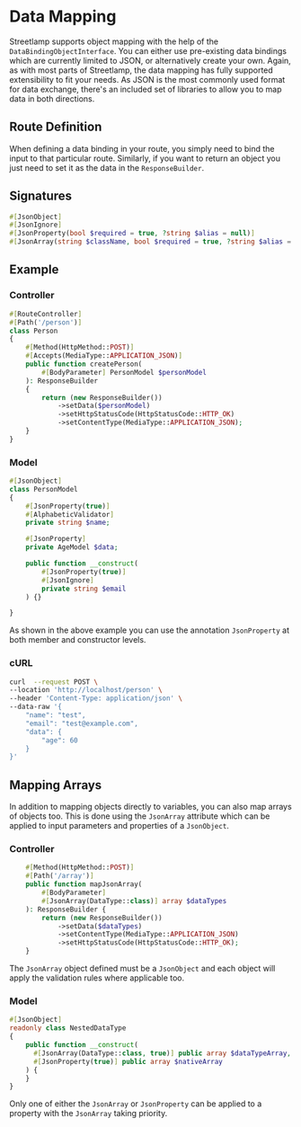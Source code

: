 
# Data Mapping

Streetlamp supports object mapping with the help of the `DataBindingObjectInterface`.
You can either use pre-existing data bindings which are currently limited to JSON, or alternatively create your own.
Again, as with most parts of Streetlamp, the data mapping has fully supported extensibility to fit your needs.
As JSON is the most commonly used format for data exchange, there's an included set of libraries to allow you to map data in both directions.

## Route Definition

When defining a data binding in your route, you simply need to bind the input to that particular route.
Similarly, if you want to return an object you just need to set it as the data in the `ResponseBuilder`.

## Signatures

```php
#[JsonObject]
#[JsonIgnore]
#[JsonProperty(bool $required = true, ?string $alias = null)]
#[JsonArray(string $className, bool $required = true, ?string $alias = null)]
```

## Example

### Controller

```php
#[RouteController]
#[Path('/person')]
class Person
{
    #[Method(HttpMethod::POST)]
    #[Accepts(MediaType::APPLICATION_JSON)]
    public function createPerson(
        #[BodyParameter] PersonModel $personModel
    ): ResponseBuilder
    {
        return (new ResponseBuilder())
            ->setData($personModel)
            ->setHttpStatusCode(HttpStatusCode::HTTP_OK)
            ->setContentType(MediaType::APPLICATION_JSON);
    }
}

```

### Model

```php
#[JsonObject]
class PersonModel
{
    #[JsonProperty(true)]
    #[AlphabeticValidator]
    private string $name;

    #[JsonProperty]
    private AgeModel $data;

    public function __construct(
        #[JsonProperty(true)]
        #[JsonIgnore]
        private string $email
    ) {}

}
```

As shown in the above example you can use the annotation `JsonProperty` at both member and constructor levels.

### cURL

```sh
curl  --request POST \
--location 'http://localhost/person' \
--header 'Content-Type: application/json' \
--data-raw '{
    "name": "test",
    "email": "test@example.com",
    "data": {
        "age": 60
    }
}'
```

## Mapping Arrays

In addition to mapping objects directly to variables, you can also map arrays of objects too.
This is done using the `JsonArray` attribute which can be applied to input parameters and properties of a `JsonObject`.

### Controller

```php
    #[Method(HttpMethod::POST)]
    #[Path('/array')]
    public function mapJsonArray(
        #[BodyParameter]
        #[JsonArray(DataType::class)] array $dataTypes
    ): ResponseBuilder {
        return (new ResponseBuilder())
            ->setData($dataTypes)
            ->setContentType(MediaType::APPLICATION_JSON)
            ->setHttpStatusCode(HttpStatusCode::HTTP_OK);
    }
```

The `JsonArray` object defined must be a `JsonObject` and each object will apply the validation rules where applicable too.

### Model

```php
#[JsonObject]
readonly class NestedDataType
{
    public function __construct(
      #[JsonArray(DataType::class, true)] public array $dataTypeArray,
      #[JsonProperty(true)] public array $nativeArray
    ) {
    }
}
```

Only one of either the `JsonArray` or `JsonProperty` can be applied to a property with the `JsonArray` taking priority.
